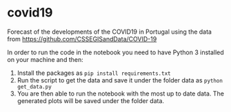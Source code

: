 # covid19
Forecast of the developments of the COVID19 in Portugal using the data from https://github.com/CSSEGISandData/COVID-19

In order to run the code in the notebook you need to have Python 3 installed on your machine and then:

1) Install the packages as `pip install requirements.txt`
2) Run the script to get the data and save it under the folder data as `python get_data.py`
3) You are then able to run the notebook with the most up to date data. The generated plots will be saved under the folder data. 
